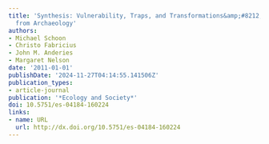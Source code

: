 ```yaml
---
title: 'Synthesis: Vulnerability, Traps, and Transformations&amp;#8212;Long-term Perspectives
  from Archaeology'
authors:
- Michael Schoon
- Christo Fabricius
- John M. Anderies
- Margaret Nelson
date: '2011-01-01'
publishDate: '2024-11-27T04:14:55.141506Z'
publication_types:
- article-journal
publication: '*Ecology and Society*'
doi: 10.5751/es-04184-160224
links:
- name: URL
  url: http://dx.doi.org/10.5751/es-04184-160224
---
```

